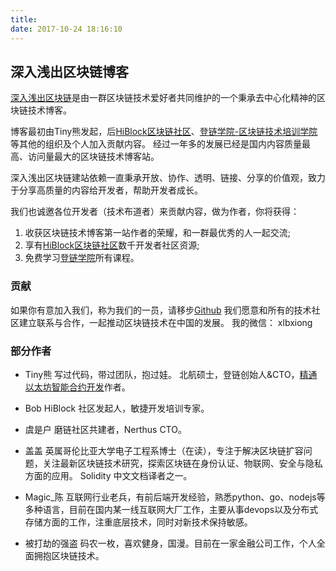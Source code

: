 ```yaml
---
title:
date: 2017-10-24 18:16:10
---
```


## 深入浅出区块链博客

[深入浅出区块链](http://learnblockchain.cn)是由一群区块链技术爱好者共同维护的一个秉承去中心化精神的区块链技术博客。

博客最初由Tiny熊发起，后[HiBlock区块链社区](https://hiblock.one)、[登链学院-区块链技术培训学院](https://upchain.ke.qq.com/?tuin=bd898bbf) 等其他的组织及个人加入贡献内容。
经过一年多的发展已经是国内内容质量最高、访问量最大的区块链技术博客站。

深入浅出区块链建站依赖一直秉承开放、协作、透明、链接、分享的价值观，致力于分享高质量的内容给开发者，帮助开发者成长。

我们也诚邀各位开发者（技术布道者）来贡献内容，做为作者，你将获得：
1. 收获区块链技术博客第一站作者的荣耀，和一群最优秀的人一起交流;
2. 享有[HiBlock区块链社区](https://hiblock.one)数千开发者社区资源;
3. 免费学习[登链学院](https://upchain.ke.qq.com/?tuin=bd898bbf)所有课程。

### 贡献
如果你有意加入我们，称为我们的一员，请移步[Github](https://github.com/xilibi2003/learnblockchain)
我们愿意和所有的技术社区建立联系与合作，一起推动区块链技术在中国的发展。
我的微信： xlbxiong

### 部分作者

* Tiny熊
  写过代码，带过团队，抱过娃。
  北航硕士，登链创始人&CTO，[精通以太坊智能合约开发](http://edu.upchain.pro/book.html)作者。

* Bob 
  HiBlock 社区发起人，敏捷开发培训专家。

* 虞是户
  磨链社区共建者，Nerthus CTO。

* 盖盖
  英属哥伦比亚大学电子工程系博士（在读），专注于解决区块链扩容问题，关注最新区块链技术研究，探索区块链在身份认证、物联网、安全与隐私方面的应用。
  Solidity 中文文档译者之一。

* Magic_陈
  互联网行业老兵，有前后端开发经验，熟悉python、go、nodejs等多种语言，目前在国内某一线互联网大厂工作，主要从事devops以及分布式存储方面的工作，注重底层技术，同时对新技术保持敏感。

* 被打劫的强盗
  码农一枚，喜欢健身，国漫。目前在一家金融公司工作，个人全面拥抱区块链技术。
